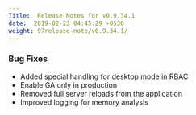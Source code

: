 ```yaml
---
Title:  Release Notes for v0.9.34.1
date:  2019-02-23 04:45:29 +0530
weight: 97release-note/v0.9.34.1/
---
```

### Bug Fixes

- Added special handling for desktop mode in RBAC
- Enable GA only in production
- Removed full server reloads from the application
- Improved logging for memory analysis
